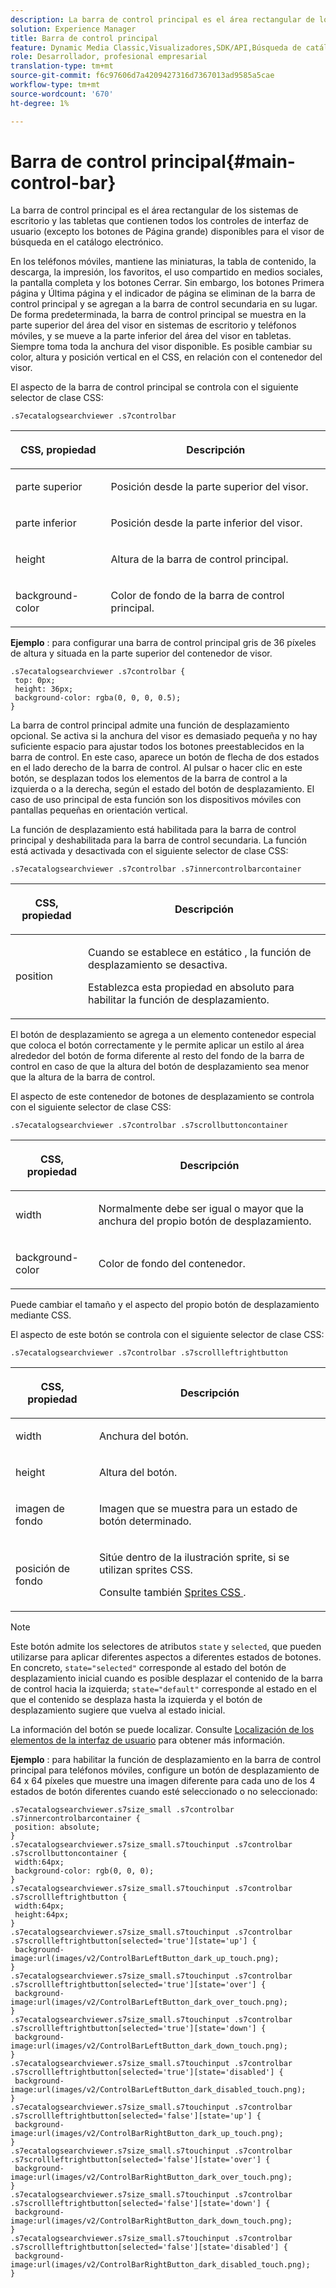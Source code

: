 ```yaml
---
description: La barra de control principal es el área rectangular de los sistemas de escritorio y las tabletas que contienen todos los controles de interfaz de usuario (excepto los botones de Página grande) disponibles para el visor de búsqueda en el catálogo electrónico.
solution: Experience Manager
title: Barra de control principal
feature: Dynamic Media Classic,Visualizadores,SDK/API,Búsqueda de catálogos electrónicos
role: Desarrollador, profesional empresarial
translation-type: tm+mt
source-git-commit: f6c97606d7a4209427316d7367013ad9585a5cae
workflow-type: tm+mt
source-wordcount: '670'
ht-degree: 1%

---
```



# Barra de control principal{#main-control-bar}

La barra de control principal es el área rectangular de los sistemas de escritorio y las tabletas que contienen todos los controles de interfaz de usuario (excepto los botones de Página grande) disponibles para el visor de búsqueda en el catálogo electrónico.

En los teléfonos móviles, mantiene las miniaturas, la tabla de contenido, la descarga, la impresión, los favoritos, el uso compartido en medios sociales, la pantalla completa y los botones Cerrar. Sin embargo, los botones Primera página y Última página y el indicador de página se eliminan de la barra de control principal y se agregan a la barra de control secundaria en su lugar. De forma predeterminada, la barra de control principal se muestra en la parte superior del área del visor en sistemas de escritorio y teléfonos móviles, y se mueve a la parte inferior del área del visor en tabletas. Siempre toma toda la anchura del visor disponible. Es posible cambiar su color, altura y posición vertical en el CSS, en relación con el contenedor del visor.

El aspecto de la barra de control principal se controla con el siguiente selector de clase CSS:

`.s7ecatalogsearchviewer .s7controlbar`

<table id="table_2C8D322F57114A72B43053CB4539C65C"> 
 <thead> 
  <tr> 
   <th colname="col1" class="entry"> <p> CSS, propiedad </p> </th> 
   <th colname="col2" class="entry"> <p>Descripción </p> </th> 
  </tr> 
 </thead>
 <tbody> 
  <tr> 
   <td colname="col1"> <p> <span class="codeph"> parte superior </span> </p> </td> 
   <td colname="col2"> <p>Posición desde la parte superior del visor. </p> </td> 
  </tr> 
  <tr> 
   <td colname="col1"> <p> <span class="codeph"> parte inferior </span> </p> </td> 
   <td colname="col2"> <p>Posición desde la parte inferior del visor. </p> </td> 
  </tr> 
  <tr> 
   <td colname="col1"> <p> <span class="codeph"> height </span> </p> </td> 
   <td colname="col2"> <p>Altura de la barra de control principal. </p> </td> 
  </tr> 
  <tr> 
   <td colname="col1"> <p> <span class="codeph"> background-color  </span> </p> </td> 
   <td colname="col2"> <p>Color de fondo de la barra de control principal. </p> </td> 
  </tr> 
 </tbody> 
</table>

**Ejemplo** : para configurar una barra de control principal gris de 36 píxeles de altura y situada en la parte superior del contenedor de visor.

```
.s7ecatalogsearchviewer .s7controlbar { 
 top: 0px; 
 height: 36px; 
 background-color: rgba(0, 0, 0, 0.5); 
}
```

La barra de control principal admite una función de desplazamiento opcional. Se activa si la anchura del visor es demasiado pequeña y no hay suficiente espacio para ajustar todos los botones preestablecidos en la barra de control. En este caso, aparece un botón de flecha de dos estados en el lado derecho de la barra de control. Al pulsar o hacer clic en este botón, se desplazan todos los elementos de la barra de control a la izquierda o a la derecha, según el estado del botón de desplazamiento. El caso de uso principal de esta función son los dispositivos móviles con pantallas pequeñas en orientación vertical.

La función de desplazamiento está habilitada para la barra de control principal y deshabilitada para la barra de control secundaria. La función está activada y desactivada con el siguiente selector de clase CSS:

`.s7ecatalogsearchviewer .s7controlbar .s7innercontrolbarcontainer`

<table id="table_C8225F38309B4099AF58AA1A815A8D55"> 
 <thead> 
  <tr> 
   <th colname="col1" class="entry"> <p> CSS, propiedad </p> </th> 
   <th colname="col2" class="entry"> <p>Descripción </p> </th> 
  </tr> 
 </thead>
 <tbody> 
  <tr> 
   <td colname="col1"> <p> <span class="codeph"> position </span> </p> </td> 
   <td colname="col2"> <p>Cuando se establece en <span class="codeph"> estático </span>, la función de desplazamiento se desactiva. </p> <p>Establezca esta propiedad en <span class="codeph"> absoluto </span> para habilitar la función de desplazamiento. </p> </td> 
  </tr> 
 </tbody> 
</table>

El botón de desplazamiento se agrega a un elemento contenedor especial que coloca el botón correctamente y le permite aplicar un estilo al área alrededor del botón de forma diferente al resto del fondo de la barra de control en caso de que la altura del botón de desplazamiento sea menor que la altura de la barra de control.

El aspecto de este contenedor de botones de desplazamiento se controla con el siguiente selector de clase CSS:

`.s7ecatalogsearchviewer .s7controlbar .s7scrollbuttoncontainer`

<table id="table_2CDDA8A18345497EAC4749A0D64C1658"> 
 <thead> 
  <tr> 
   <th colname="col1" class="entry"> <p> CSS, propiedad </p> </th> 
   <th colname="col2" class="entry"> <p>Descripción </p> </th> 
  </tr> 
 </thead>
 <tbody> 
  <tr> 
   <td colname="col1"> <p> <span class="codeph"> width </span> </p> </td> 
   <td colname="col2"> <p>Normalmente debe ser igual o mayor que la anchura del propio botón de desplazamiento. </p> </td> 
  </tr> 
  <tr> 
   <td colname="col1"> <p> <span class="codeph"> background-color  </span> </p> </td> 
   <td colname="col2"> <p>Color de fondo del contenedor. </p> </td> 
  </tr> 
 </tbody> 
</table>

Puede cambiar el tamaño y el aspecto del propio botón de desplazamiento mediante CSS.

El aspecto de este botón se controla con el siguiente selector de clase CSS:

`.s7ecatalogsearchviewer .s7controlbar .s7scrollleftrightbutton`

<table id="table_F61CB3F696AC4018B164082FFA7777F4"> 
 <thead> 
  <tr> 
   <th colname="col1" class="entry"> <p> CSS, propiedad </p> </th> 
   <th colname="col2" class="entry"> <p>Descripción </p> </th> 
  </tr> 
 </thead>
 <tbody> 
  <tr> 
   <td colname="col1"> <p> <span class="codeph"> width  </span> </p> </td> 
   <td colname="col2"> <p>Anchura del botón. </p> </td> 
  </tr> 
  <tr> 
   <td colname="col1"> <p> <span class="codeph"> height  </span> </p> </td> 
   <td colname="col2"> <p>Altura del botón. </p> </td> 
  </tr> 
  <tr> 
   <td colname="col1"> <p> <span class="codeph"> imagen de fondo  </span> </p> </td> 
   <td colname="col2"> <p>Imagen que se muestra para un estado de botón determinado. </p> </td> 
  </tr> 
  <tr> 
   <td colname="col1"> <p> <span class="codeph"> posición de fondo  </span> </p> </td> 
   <td colname="col2"> <p>Sitúe dentro de la ilustración sprite, si se utilizan sprites CSS. </p> <p>Consulte también <a href="../../../c-html5-s7-aem-asset-viewers/c-html5-ecatsearch-viewer-about/c-html5-ecatsearch-viewer-customizingviewer/c-html5-ecatsearch-viewer-customizingviewer.md#section-9d570f95eb2443aca74c1b02f6e89aff" format="dita" scope="local"> Sprites CSS </a>. </p> </td> 
  </tr> 
 </tbody> 
</table>

>[!NOTE]
>
>Este botón admite los selectores de atributos `state` y `selected`, que pueden utilizarse para aplicar diferentes aspectos a diferentes estados de botones. En concreto, `state="selected"` corresponde al estado del botón de desplazamiento inicial cuando es posible desplazar el contenido de la barra de control hacia la izquierda; `state="default"` corresponde al estado en el que el contenido se desplaza hasta la izquierda y el botón de desplazamiento sugiere que vuelva al estado inicial.

La información del botón se puede localizar. Consulte [Localización de los elementos de la interfaz de usuario](../../../c-html5-s7-aem-asset-viewers/c-html5-ecatsearch-viewer-about/c-html5-ecatsearch-viewer-localization.md#concept-cbfc39344c494eb7b9f6a272cff0cc74) para obtener más información.

**Ejemplo** : para habilitar la función de desplazamiento en la barra de control principal para teléfonos móviles, configure un botón de desplazamiento de 64 x 64 píxeles que muestre una imagen diferente para cada uno de los 4 estados de botón diferentes cuando esté seleccionado o no seleccionado:

```
.s7ecatalogsearchviewer.s7size_small .s7controlbar .s7innercontrolbarcontainer { 
 position: absolute; 
} 
.s7ecatalogsearchviewer.s7size_small.s7touchinput .s7controlbar .s7scrollbuttoncontainer { 
 width:64px; 
 background-color: rgb(0, 0, 0); 
} 
.s7ecatalogsearchviewer.s7size_small.s7touchinput .s7controlbar .s7scrollleftrightbutton { 
 width:64px; 
 height:64px; 
} 
.s7ecatalogsearchviewer.s7size_small.s7touchinput .s7controlbar .s7scrollleftrightbutton[selected='true'][state='up'] { 
 background-image:url(images/v2/ControlBarLeftButton_dark_up_touch.png); 
} 
.s7ecatalogsearchviewer.s7size_small.s7touchinput .s7controlbar .s7scrollleftrightbutton[selected='true'][state='over'] { 
 background-image:url(images/v2/ControlBarLeftButton_dark_over_touch.png); 
} 
.s7ecatalogsearchviewer.s7size_small.s7touchinput .s7controlbar .s7scrollleftrightbutton[selected='true'][state='down'] { 
 background-image:url(images/v2/ControlBarLeftButton_dark_down_touch.png); 
} 
.s7ecatalogsearchviewer.s7size_small.s7touchinput .s7controlbar .s7scrollleftrightbutton[selected='true'][state='disabled'] { 
 background-image:url(images/v2/ControlBarLeftButton_dark_disabled_touch.png); 
} 
.s7ecatalogsearchviewer.s7size_small.s7touchinput .s7controlbar .s7scrollleftrightbutton[selected='false'][state='up'] { 
 background-image:url(images/v2/ControlBarRightButton_dark_up_touch.png); 
} 
.s7ecatalogsearchviewer.s7size_small.s7touchinput .s7controlbar .s7scrollleftrightbutton[selected='false'][state='over'] { 
 background-image:url(images/v2/ControlBarRightButton_dark_over_touch.png); 
} 
.s7ecatalogsearchviewer.s7size_small.s7touchinput .s7controlbar .s7scrollleftrightbutton[selected='false'][state='down'] { 
 background-image:url(images/v2/ControlBarRightButton_dark_down_touch.png); 
} 
.s7ecatalogsearchviewer.s7size_small.s7touchinput .s7controlbar .s7scrollleftrightbutton[selected='false'][state='disabled'] { 
 background-image:url(images/v2/ControlBarRightButton_dark_disabled_touch.png); 
}
```

